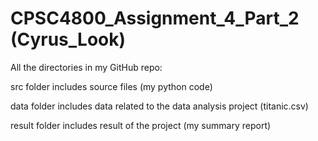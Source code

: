 # CPSC4800_Assignment_4_Part_2 (Cyrus_Look)  

All the directories in my GitHub repo:   

src folder includes source files (my python code)  

data folder includes data related to the data analysis project (titanic.csv)  

result folder includes result of the project (my summary report)  
